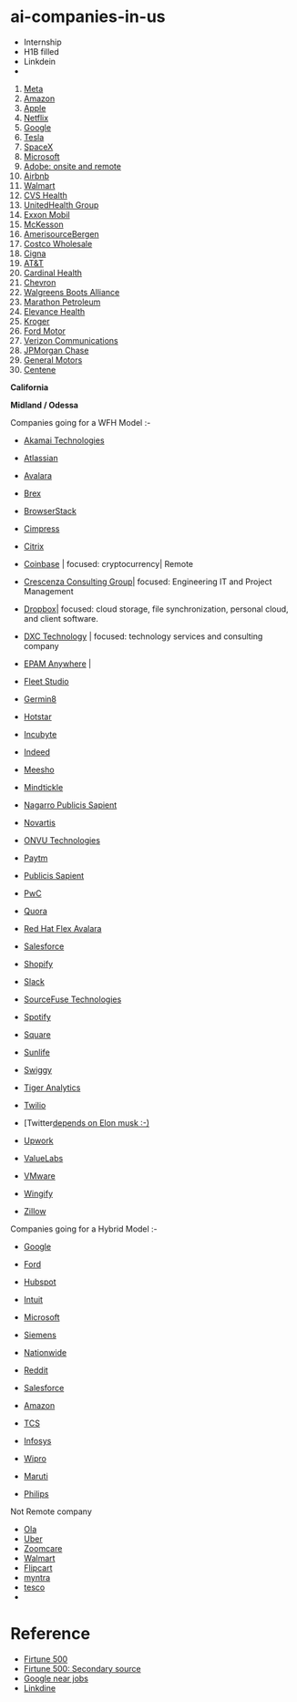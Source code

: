 # ai-companies-in-us

* Internship
* H1B filled
* Linkdein
* 

1. [Meta](https://www.metacareers.com/)
2. [Amazon](https://www.amazon.jobs/en/)
3. [Apple](https://www.apple.com/careers/us/)
4. [Netflix](https://jobs.netflix.com/)
5. [Google](https://careers.google.com/)
6. [Tesla](https://www.tesla.com/careers/search/?site=US)
7. [SpaceX](https://www.spacex.com/careers/)
8. [Microsoft](https://careers.microsoft.com/us/en/)
9. [Adobe: onsite and remote](https://www.adobe.com/careers.html)
10. [Airbnb](https://careers.airbnb.com/)
11. [Walmart](https://careers.walmart.com/)
12. [CVS Health](https://jobs.cvshealth.com/)
13. [UnitedHealth Group](https://careers.unitedhealthgroup.com/)
14. [Exxon Mobil](https://jobs.exxonmobil.com/)
15. [McKesson](https://www.mckesson.com/Careers/)
16. [AmerisourceBergen](https://www.amerisourcebergen.com/careers-home)
17. [Costco Wholesale](https://www.costco.com/job-opportunities.html)
18. [Cigna](https://jobs.thecignagroup.com/us/en)
19. [AT&T](https://www.att.jobs/)
20. [Cardinal Health](https://www.cardinalhealth.com/en/careers.html)
21. [Chevron](https://chevroncareers.jobs/)
22. [Walgreens Boots Alliance](https://jobs.walgreens.com/en)
23. [Marathon Petroleum](https://www.marathonpetroleum.com/Jobs/)
24. [Elevance Health](https://careers.elevancehealth.com/)
25. [Kroger](https://www.thekrogerco.com/careers/)
26. [Ford Motor](https://corporate.ford.com/careers/job-opportunities.html)
27. [Verizon Communications](https://www.verizon.com/about/careers)
28. [JPMorgan Chase	](https://careers.jpmorgan.com/us/en/home)
29. [General Motors](https://search-careers.gm.com/en/)
30. [Centene]()


**California**

**Midland / Odessa**




Companies going for a WFH Model :-


* [Akamai Technologies](https://www.akamai.com/careers)

* [Atlassian](https://www.atlassian.com/company/careers)

* [Avalara](https://careers.avalara.com/north-america)

* [Brex](https://www.brex.com/careers)

* [BrowserStack](https://www.browserstack.com/careers)

* [Cimpress](https://cimpress.com/careers/)

* [Citrix](https://careers.cloud.com/CloudCareers)

* [Coinbase](https://www.coinbase.com/careers) | focused: cryptocurrency| Remote

* [Crescenza Consulting Group](https://www.crescenzaconsulting.com/careers)| focused: Engineering IT and Project Management

* [Dropbox](https://jobs.dropbox.com/all-jobs)| focused: cloud storage, file synchronization, personal cloud, and client software.


* [DXC Technology](https://careers.dxc.com/global/en) | focused: technology services and consulting company

* [EPAM Anywhere](https://anywhere.epam.com/en/jobs) | 

* [Fleet Studio](https://www.fleetstudio.com/careers)

* [Germin8](https://www.germin8.com/careers/)

* [Hotstar](https://careers.hotstar.com/join-us)

* [Incubyte](https://www.incubyte.co/careers)


* [Indeed](indeed.jobs)

* [Meesho](https://www.meesho.io/jobs)

* [Mindtickle](https://www.mindtickle.com/sales-enablement-business-solution-jobs/)

* [Nagarro Publicis Sapient](https://careers.publicissapient.com/)

* [Novartis](https://www.novartis.com/careers)

* [ONVU Technologies](https://www.onvutech.com/careers/)

* [Paytm](https://paytm.com/careers/)

* [Publicis Sapient](https://careers.publicissapient.com/)

* [PwC](https://jobs.us.pwc.com/)

* [Quora](https://www.careers.quora.com/)

* [Red Hat Flex Avalara](https://www.redhat.com/en/jobs)

* [Salesforce](https://www.salesforce.com/company/careers/)

* [Shopify](https://www.shopify.com/careers)

* [Slack](https://slack.com/careers)

* [SourceFuse Technologies](https://careers.sourcefuse.com/)

* [Spotify](https://www.lifeatspotify.com/)

* [Square](https://careers.squareup.com/us/en)

* [Sunlife](https://www.sunlife.com/us/en/about/careers/)

* [Swiggy](https://careers.swiggy.com/#/)

* [Tiger Analytics](https://www.tigeranalytics.com/current-openings/)

* [Twilio](https://www.twilio.com/company/jobs)

* [Twitter[depends on Elon musk :-)](https://careers.twitter.com/)

* [Upwork](https://www.upwork.com/careers)

* [ValueLabs](https://www.valuelabs.com/careers/)

* [VMware](https://careers.vmware.com/main/)

* [Wingify](https://wingify.com/careers/)

* [Zillow](https://career.zillowgroup.com/careers)

Companies going for a Hybrid Model :-

* [Google](https://careers.google.com/)

* [Ford](https://corporate.ford.com/careers.html)

* [Hubspot](https://www.hubspot.com/careers)

* [Intuit](https://www.intuit.com/careers/)

* [Microsoft](https://careers.microsoft.com/us/en/)

* [Siemens](https://www.siemens.com/global/en/company/jobs.html)

* [Nationwide](https://www.nationwide.com/personal/about-us/careers/explore/)

* [Reddit](https://www.redditinc.com/careers)

* [Salesforce](https://www.salesforce.com/company/careers/)

* [Amazon](https://www.amazon.jobs/en/)

* [TCS](https://www.tcs.com/careers)

* [Infosys](https://www.infosys.com/careers/americas.html)

* [Wipro](https://careers.wipro.com/careers-home/)

* [Maruti](https://www.marutisuzuki.com/corporate/careers)

* [Philips](https://www.careers.philips.com/global/en)



Not Remote company

* [Ola](https://ola.skillate.com/)
* [Uber](https://www.uber.com/us/en/careers/)
* [Zoomcare](https://www.zoomcare.com/careers)
* [Walmart](https://careers.walmart.com/)
* [Flipcart](https://www.flipkartcareers.com/#!/)
* [myntra](https://careers.myntra.com/)
* [tesco](https://www.tesco-careers.com/)
* 



# Reference
* [Firtune 500](https://fortune.com/ranking/fortune500/)
* [Firtune 500: Secondary source](https://www.zyxware.com/articles/4344/list-of-fortune-500-companies-and-their-websites)
* [Google near jobs](https://www.google.com/search?q=jobs+near+me&oq=&aqs=chrome.0.35i39i362l8.19173743j0j15&sourceid=chrome&ie=UTF-8)
* [Linkdine](https://www.linkedin.com/search/results/content/?keywords=summar%202024%20machine%20learning%20internship&origin=SWITCH_SEARCH_VERTICAL&sid=iN7)

